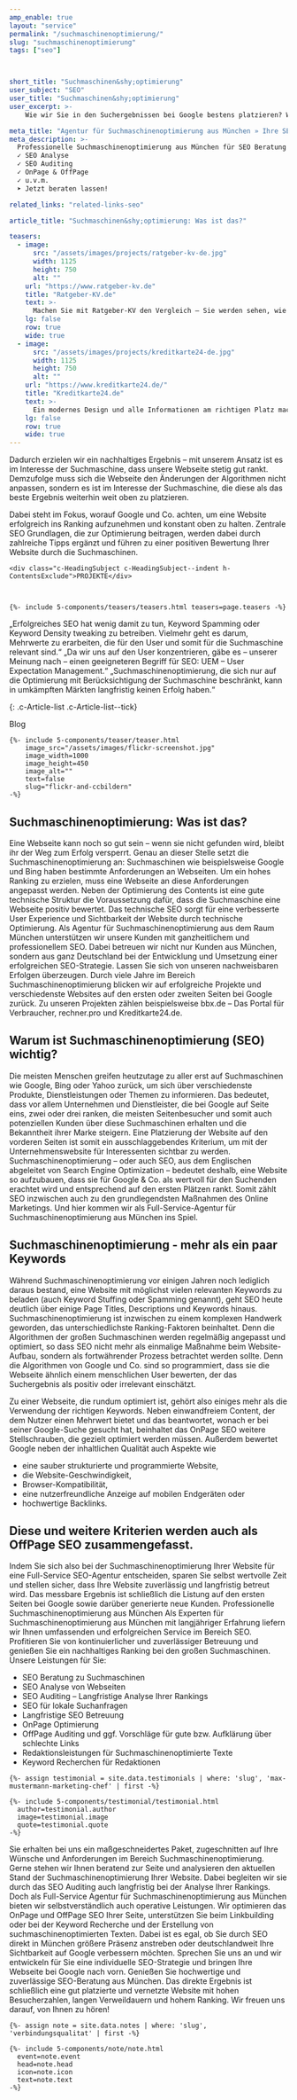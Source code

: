 ```yaml
---
amp_enable: true
layout: "service"
permalink: "/suchmaschinenoptimierung/"
slug: "suchmaschinenoptimierung"
tags: ["seo"]



short_title: "Suchmaschinen&shy;optimierung"
user_subject: "SEO"
user_title: "Suchmaschinen&shy;optimierung"
user_excerpt: >-
    Wie wir Sie in den Suchergebnissen bei Google bestens platzieren? Wir verfolgen den gleichen Ansatz wie die Suchmaschine: Genau wie Google richten wir alle Eigenschaften einer Webseite auf den User aus. Unser Ziel ist es somit, dem Suchmaschinennutzer das beste Ergebnis auf seine Suchanfrage zu bieten. Eine positive User-Experience ist grundlegend, damit Google eine Webseite auf den ersten Seiten gut positioniert. Wir unterstützen unsere Kunden dabei, mit ihrer Webseite das beste Ergebnis auf relevante Suchanfragen zu garantieren. Somit ist es im Interesse von Google, die Website gut zu platzieren. Denn das langfristige Ziel von Suchmaschinen ist es, dass die Nutzer mit den Suchergebnissen zufrieden sind und die Suchmaschine daher weiterhin einsetzen. 

meta_title: "Agentur für Suchmaschinenoptimierung aus München » Ihre SEO-Experten"
meta_description: >-
  Professionelle Suchmaschinenoptimierung aus München für SEO Beratung
  ✓ SEO Analyse
  ✓ SEO Auditing
  ✓ OnPage & OffPage
  ✓ u.v.m.
  ➤ Jetzt beraten lassen!

related_links: "related-links-seo"

article_title: "Suchmaschinen&shy;optimierung: Was ist das?"

teasers:
  - image:
      src: "/assets/images/projects/ratgeber-kv-de.jpg"
      width: 1125
      height: 750
      alt: ""
    url: "https://www.ratgeber-kv.de"
    title: "Ratgeber-KV.de"
    text: >-
      Machen Sie mit Ratgeber-KV den Vergleich – Sie werden sehen, wie viel Sie beim Top-Anbieter Ihres gewünschten Krankenversicherungs-Tarifs bezahlen würden!
    lg: false
    row: true
    wide: true
  - image:
      src: "/assets/images/projects/kreditkarte24-de.jpg"
      width: 1125
      height: 750
      alt: ""
    url: "https://www.kreditkarte24.de/"
    title: "Kreditkarte24.de"
    text: >-
      Ein modernes Design und alle Informationen am richtigen Platz machen den Kreditkarten-Vergleich einfach, übersichtlich und schnell.
    lg: false
    row: true
    wide: true
---
```





Dadurch erzielen wir ein nachhaltiges Ergebnis – mit unserem Ansatz ist es im Interesse der Suchmaschine, dass unsere Webseite stetig gut rankt. Demzufolge muss sich die Webseite den Änderungen der Algorithmen nicht anpassen, sondern es ist im Interesse der Suchmaschine, die diese als das beste Ergebnis weiterhin weit oben zu platzieren. 

Dabei steht im Fokus, worauf Google und Co. achten, um eine Website erfolgreich ins Ranking aufzunehmen und konstant oben zu halten. Zentrale SEO Grundlagen, die zur Optimierung beitragen, werden dabei durch zahlreiche Tipps ergänzt und führen zu einer positiven Bewertung Ihrer Website durch die Suchmaschinen. 



<div class="h-ArticleExclude h-ArticleExclude--indent h-ArticleExclude--sm" markdown="0">

    <div class="c-HeadingSubject c-HeadingSubject--indent h-ContentsExclude">PROJEKTE</div>



    {%- include 5-components/teasers/teasers.html teasers=page.teasers -%}

</div>

„Erfolgreiches SEO hat wenig damit zu tun, Keyword Spamming oder Keyword Density tweaking zu betreiben. Vielmehr geht es darum, Mehrwerte zu erarbeiten, die für den User und somit für die Suchmaschine relevant sind.“
„Da wir uns auf den User konzentrieren, gäbe es – unserer Meinung nach – einen geeigneteren Begriff für SEO: UEM – User Expectation Management.“
„Suchmaschinenoptimierung, die sich nur auf die Optimierung mit Berücksichtigung der Suchmaschine beschränkt, kann in umkämpften Märkten langfristig keinen Erfolg haben.“ 

{: .c-Article-list .c-Article-list--tick}

<div class="c-Article-float c-Article-float--wide h-ArticleExclude h-ArticleExclude--indent h-ArticleExclude--float" markdown="0">

<div class="c-HeadingSubject c-HeadingSubject--indent h-ContentsExclude">Blog</div>

    {%- include 5-components/teaser/teaser.html
        image_src="/assets/images/flickr-screenshot.jpg"
        image_width=1000
        image_height=450
        image_alt=""
        text=false
        slug="flickr-and-ccbildern"
    -%}

</div>



## Suchmaschinenoptimierung: Was ist das?
Eine Webseite kann noch so gut sein – wenn sie nicht gefunden wird, bleibt ihr der Weg zum Erfolg versperrt. Genau an dieser Stelle setzt die Suchmaschinenoptimierung an: Suchmaschinen wie beispielsweise Google und Bing haben bestimmte Anforderungen an Webseiten. Um ein hohes Ranking zu erzielen, muss eine Webseite an diese Anforderungen angepasst werden. Neben der Optimierung des Contents ist eine gute technische Struktur die Voraussetzung dafür, dass die Suchmaschine eine Webseite positiv bewertet. Das technische SEO sorgt für eine verbesserte User Experience und Sichtbarkeit der Website durch technische Optimierung. 
Als Agentur für Suchmaschinenoptimierung aus dem Raum München unterstützen wir unsere Kunden mit ganzheitlichem und professionellem SEO. Dabei betreuen wir nicht nur Kunden aus München, sondern aus ganz Deutschland bei der Entwicklung und Umsetzung einer erfolgreichen SEO-Strategie.
Lassen Sie sich von unseren nachweisbaren Erfolgen überzeugen. Durch viele Jahre im Bereich Suchmaschinenoptimierung blicken wir auf erfolgreiche Projekte und verschiedenste Websites auf den ersten oder zweiten Seiten bei Google zurück. Zu unseren Projekten zählen beispielsweise bbx.de – Das Portal für Verbraucher, rechner.pro und Kreditkarte24.de.

## Warum ist Suchmaschinenoptimierung (SEO) wichtig?
Die meisten Menschen greifen heutzutage zu aller erst auf Suchmaschinen wie Google, Bing oder Yahoo zurück, um sich über verschiedenste Produkte, Dienstleistungen oder Themen zu informieren.
Das bedeutet, dass vor allem Unternehmen und Dienstleister, die bei Google auf Seite eins, zwei oder drei ranken, die meisten Seitenbesucher und somit auch potenziellen Kunden über diese Suchmaschinen erhalten und die Bekanntheit ihrer Marke steigern.
Eine Platzierung der Website auf den vorderen Seiten ist somit ein ausschlaggebendes Kriterium, um mit der Unternehmenswebsite für Interessenten sichtbar zu werden.
Suchmaschinenoptimierung – oder auch SEO, aus dem Englischen abgeleitet von Search Engine Optimization – bedeutet deshalb, eine Website so aufzubauen, dass sie für Google & Co. als wertvoll für den Suchenden erachtet wird und entsprechend auf den ersten Plätzen rankt. Somit zählt SEO inzwischen auch zu den grundlegendsten Maßnahmen des Online Marketings. Und hier kommen wir als Full-Service-Agentur für Suchmaschinenoptimierung aus München ins Spiel.

## Suchmaschinenoptimierung - mehr als ein paar Keywords
Während Suchmaschinenoptimierung vor einigen Jahren noch lediglich daraus bestand, eine Website mit möglichst vielen relevanten Keywords zu beladen (auch Keyword Stuffing oder Spamming genannt), geht SEO heute deutlich über einige Page Titles, Descriptions und Keywords hinaus. 
Suchmaschinenoptimierung ist inzwischen zu einem komplexen Handwerk geworden, das unterschiedlichste Ranking-Faktoren beinhaltet. Denn die Algorithmen der großen Suchmaschinen werden regelmäßig angepasst und optimiert, so dass SEO nicht mehr als einmalige Maßnahme beim Website-Aufbau, sondern als fortwährender Prozess betrachtet werden sollte. Denn die Algorithmen von Google und Co. sind so programmiert, dass sie die Webseite ähnlich einem menschlichen User bewerten, der das Suchergebnis als positiv oder irrelevant einschätzt.

Zu einer Webseite, die rundum optimiert ist, gehört also einiges mehr als die Verwendung der richtigen Keywords. Neben einwandfreiem Content, der dem Nutzer einen Mehrwert bietet und das beantwortet, wonach er bei seiner Google-Suche gesucht hat, beinhaltet das OnPage SEO weitere Stellschrauben, die gezielt optimiert werden müssen. Außerdem bewertet Google neben der inhaltlichen Qualität auch Aspekte wie
 * eine sauber strukturierte und programmierte Website,
 * die Website-Geschwindigkeit,
 * Browser-Kompatibilität,
 * eine nutzerfreundliche Anzeige auf mobilen Endgeräten oder
 * hochwertige Backlinks.

## Diese und weitere Kriterien werden auch als OffPage SEO zusammengefasst.
Indem Sie sich also bei der Suchmaschinenoptimierung Ihrer Website für eine Full-Service SEO-Agentur entscheiden, sparen Sie selbst wertvolle Zeit und stellen sicher, dass Ihre Website zuverlässig und langfristig betreut wird. Das messbare Ergebnis ist schließlich die Listung auf den ersten Seiten bei Google sowie darüber generierte neue Kunden.
Professionelle Suchmaschinenoptimierung aus München
Als Experten für Suchmaschinenoptimierung aus München mit langjähriger Erfahrung liefern wir Ihnen umfassenden und erfolgreichen Service im Bereich SEO. Profitieren Sie von kontinuierlicher und zuverlässiger Betreuung und genießen Sie ein nachhaltiges Ranking bei den großen Suchmaschinen.
Unsere Leistungen für Sie:
 * SEO Beratung zu Suchmaschinen
 * SEO Analyse von Webseiten
 * SEO Auditing – Langfristige Analyse Ihrer Rankings
 * SEO für lokale Suchanfragen
 * Langfristige SEO Betreuung
 * OnPage Optimierung
 * OffPage Auditing und ggf. Vorschläge für gute bzw. Aufklärung über schlechte Links
 * Redaktionsleistungen für Suchmaschinenoptimierte Texte
 * Keyword Recherchen für Redaktionen


<div class="h-ArticleExclude h-ArticleExclude--indent" markdown="0">

    {%- assign testimonial = site.data.testimonials | where: 'slug', 'max-mustermann-marketing-chef' | first -%}

    {%- include 5-components/testimonial/testimonial.html
      author=testimonial.author
      image=testimonial.image
      quote=testimonial.quote
    -%}

</div>


 

Sie erhalten bei uns ein maßgeschneidertes Paket, zugeschnitten auf Ihre Wünsche und Anforderungen im Bereich Suchmaschinenoptimierung. Gerne stehen wir Ihnen beratend zur Seite und analysieren den aktuellen Stand der Suchmaschinenoptimierung Ihrer Website. Dabei begleiten wir sie durch das SEO Auditing auch langfristig bei der Analyse Ihrer Rankings.
Doch als Full-Service Agentur für Suchmaschinenoptimierung aus München bieten wir selbstverständlich auch operative Leistungen. Wir optimieren das OnPage und OffPage SEO Ihrer Seite, unterstützen Sie beim Linkbuilding oder bei der Keyword Recherche und der Erstellung von suchmaschinenoptimierten Texten. Dabei ist es egal, ob Sie durch SEO direkt in München größere Präsenz anstreben oder deutschlandweit Ihre Sichtbarkeit auf Google verbessern möchten.
Sprechen Sie uns an und wir entwickeln für Sie eine individuelle SEO-Strategie und bringen Ihre Webseite bei Google nach vorn. Genießen Sie hochwertige und zuverlässige SEO-Beratung aus München. Das direkte Ergebnis ist schließlich eine gut platzierte und vernetzte Website mit hohen Besucherzahlen, langen Verweildauern und hohem Ranking.
Wir freuen uns darauf, von Ihnen zu hören!



<div class="h-ArticleExclude h-ArticleExclude--indent h-ArticleExclude--sm" markdown="0">

    {%- assign note = site.data.notes | where: 'slug', 'verbindungsqualitat' | first -%}

    {%- include 5-components/note/note.html
      event=note.event
      head=note.head
      icon=note.icon
      text=note.text
    -%}

</div>

